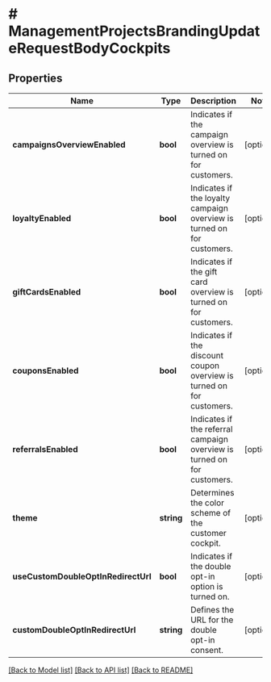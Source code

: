 # # ManagementProjectsBrandingUpdateRequestBodyCockpits

## Properties

Name | Type | Description | Notes
------------ | ------------- | ------------- | -------------
**campaignsOverviewEnabled** | **bool** | Indicates if the campaign overview is turned on for customers. | [optional]
**loyaltyEnabled** | **bool** | Indicates if the loyalty campaign overview is turned on for customers. | [optional]
**giftCardsEnabled** | **bool** | Indicates if the gift card overview is turned on for customers. | [optional]
**couponsEnabled** | **bool** | Indicates if the discount coupon overview is turned on for customers. | [optional]
**referralsEnabled** | **bool** | Indicates if the referral campaign overview is turned on for customers. | [optional]
**theme** | **string** | Determines the color scheme of the customer cockpit. | [optional]
**useCustomDoubleOptInRedirectUrl** | **bool** | Indicates if the double opt-in option is turned on. | [optional]
**customDoubleOptInRedirectUrl** | **string** | Defines the URL for the double opt-in consent. | [optional]

[[Back to Model list]](../../README.md#models) [[Back to API list]](../../README.md#endpoints) [[Back to README]](../../README.md)
